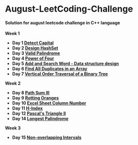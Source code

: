 # August-LeetCoding-Challenge

#### Solution for august leetcode challenge in C++ language

**Week 1**
  * **Day 1 [Detect Capital](https://github.com/nishantprajapati123/August-LeetCoding-Challenge/blob/master/Week%201/DetectCapital.cpp)**
  * **Day 2 [Design HashSet](https://github.com/nishantprajapati123/August-LeetCoding-Challenge/blob/master/Week%201/DesignHashSet.cpp)**
  * **Day 3 [Valid Palindrome](https://github.com/nishantprajapati123/August-LeetCoding-Challenge/blob/master/Week%201/ValidPalindrome.cpp)**
  * **Day 4 [Power of Four](https://github.com/nishantprajapati123/August-LeetCoding-Challenge/blob/master/Week%201/PowerOfFour.cpp)**
  * **Day 5 [Add and Search Word - Data structure design](https://github.com/nishantprajapati123/August-LeetCoding-Challenge/blob/master/Week%201/AddAndSearchWord.cpp)**
  * **Day 6 [Find All Duplicates in an Array](https://github.com/nishantprajapati123/August-LeetCoding-Challenge/blob/master/Week%201/FindAllDuplicatesInAnArray.cpp)**
  * **Day 7 [Vertical Order Traversal of a Binary Tree](https://github.com/nishantprajapati123/August-LeetCoding-Challenge/blob/master/Week%201/VerticalOrderTraversalOfABinaryTree.cpp)**
  
**Week 2**
  * **Day 8 [Path Sum III](https://github.com/nishantprajapati123/August-LeetCoding-Challenge/blob/master/Week%202/PathSumIII.cpp)**
  * **Day 9 [Rotting Oranges](https://github.com/nishantprajapati123/August-LeetCoding-Challenge/blob/master/Week%202/RottingOranges.cpp)**
  * **Day 10 [Excel Sheet Column Number](https://github.com/nishantprajapati123/August-LeetCoding-Challenge/blob/master/Week%202/ExcelSheetColumnNumber.cpp)**
  * **Day 11 [H-Index](https://github.com/nishantprajapati123/August-LeetCoding-Challenge/blob/master/Week%202/H-Index.cpp)**
  * **Day 12 [Pascal's Triangle II](https://github.com/nishantprajapati123/August-LeetCoding-Challenge/blob/master/Week%202/PascalsTriangleII.cpp)**
  * **Day 14 [Longest Palindrome](https://github.com/nishantprajapati123/August-LeetCoding-Challenge/blob/master/Week%202/LongestPalindrome.cpp)**
  
**Week 3**
  * **Day 15 [Non-overlapping Intervals](https://github.com/nishantprajapati123/August-LeetCoding-Challenge/blob/master/Week%203/Non-overlappingIntervals.cpp)**
